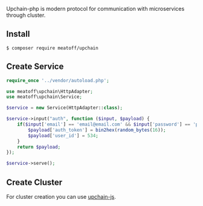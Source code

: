 Upchain-php is modern protocol for communication with microservices through cluster.

## Install
```console
$ composer require meatoff/upchain
```

## Create Service
```php
require_once '../vendor/autoload.php';

use meatoff\upchain\HttpAdapter;
use meatoff\upchain\Service;

$service = new Service(HttpAdapter::class);

$service->input("auth", function ($input, $payload) {
    if($input['email'] == 'email@email.com' && $input['password'] == 'password') {
        $payload['auth_token'] = bin2hex(random_bytes(16));
        $payload['user_id'] = 534;
    }
    return $payload;
});

$service->serve();
```
## Create Cluster
For cluster creation you can use [upchain-js](https://github.com/matroskin13/upchain).